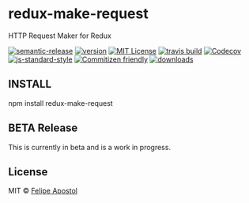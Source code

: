# redux-make-request

HTTP Request Maker for Redux

[![semantic-release](https://img.shields.io/badge/%20%20%F0%9F%93%A6%F0%9F%9A%80-semantic--release-e10079.svg?style=flat-square)](https://github.com/semantic-release/semantic-release)
[![version](https://img.shields.io/npm/v/redux-make-request.svg?style=flat-square)](http://npm.im/redux-make-request)
[![MIT License](https://img.shields.io/npm/l/redux-make-request.svg?style=flat-square)](http://opensource.org/licenses/MIT)
[![travis build](https://img.shields.io/travis/flipjs/redux-make-request.svg?style=flat-square)](https://travis-ci.org/flipjs/redux-make-request)
[![Codecov](https://img.shields.io/codecov/c/github/flipjs/redux-make-request.svg?style=flat-square)](https://codecov.io/github/flipjs/redux-make-request)
[![js-standard-style](https://img.shields.io/badge/code%20style-standard-brightgreen.svg?style=flat-square)](https://github.com/feross/standard)
[![Commitizen friendly](https://img.shields.io/badge/commitizen-friendly-brightgreen.svg?style=flat-square)](http://commitizen.github.io/cz-cli/)
[![downloads](https://img.shields.io/npm/dm/redux-make-request.svg?style=flat-square)](http://npm-stat.com/charts.html?package=redux-make-request&from=2016-03-24)

## INSTALL

npm install redux-make-request

## BETA Release

This is currently in beta and is a work in progress.

## License

MIT © [Felipe Apostol](https://github.com/flipjs)

